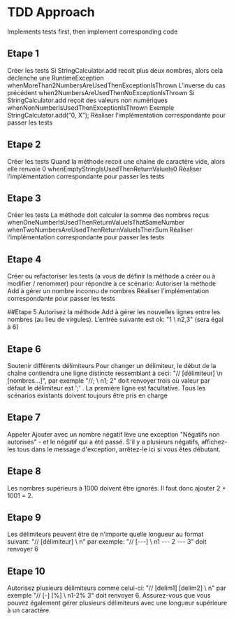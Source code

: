 TDD Approach
===================================
Implements tests first, then implement corresponding code


## Etape 1
Créer les tests
Si StringCalculator.add recoit plus deux nombres, alors cela déclenche une  RuntimeException
whenMoreThan2NumbersAreUsedThenExceptionIsThrown
L’inverse du cas précédent
when2NumbersAreUsedThenNoExceptionIsThrown
Si StringCalculator.add reçoit des valeurs non numériques
whenNonNumberIsUsedThenExceptionIsThrown
Exemple StringCalculator.add(“0, X”);
Réaliser l’implémentation correspondante pour passer les tests


## Etape 2
Créer les tests
Quand la méthode recoit une chaine de caractère vide, alors elle renvoie 0
whenEmptyStringIsUsedThenReturnValueIs0
Réaliser l’implémentation correspondante pour passer les tests


## Etape 3 
Créer les tests
La méthode doit calculer la somme des nombres reçus
whenOneNumberIsUsedThenReturnValueIsThatSameNumber
whenTwoNumbersAreUsedThenReturnValueIsTheirSum
Réaliser l’implémentation correspondante pour passer les tests

## Etape 4
Créer ou refactoriser les tests (a vous de définir la méthode a créer ou à modifier / renommer) pour répondre à ce scénario:
Autoriser la méthode Add à gérer un nombre inconnu de nombres
Réaliser l’implémentation correspondante pour passer les tests

##Etape 5
Autorisez la méthode Add à gérer les nouvelles lignes entre les nombres (au lieu de virgules).
L’entrée suivante est ok: "1 \ n2,3" (sera égal à 6)

## Etape 6
Soutenir différents délimiteurs
Pour changer un délimiteur, le début de la chaîne contiendra une ligne distincte ressemblant à ceci: "// [délimiteur] \n [nombres…]", par exemple "//; \ n1; 2" doit renvoyer trois où valeur par défaut le délimiteur est ';' .
La première ligne est facultative. Tous les scénarios existants doivent toujours être pris en charge

## Etape 7
Appeler Ajouter avec un nombre négatif lève une exception "Négatifs non autorisés" - et le négatif qui a été passé. S'il y a plusieurs négatifs, affichez-les tous dans le message d'exception, arrêtez-le ici si vous êtes débutant.

## Etape 8
Les nombres supérieurs à 1000 doivent être ignorés. Il faut donc ajouter 2 + 1001 = 2.

## Etape 9
Les délimiteurs peuvent être de n'importe quelle longueur au format suivant: "// [délimiteur] \ n" par exemple: "// [---] \ n1 --- 2 --- 3" doit renvoyer 6

## Etape 10
Autorisez plusieurs délimiteurs comme celui-ci: "// [delim1] [delim2] \ n" par exemple "// [-] [%] \ n1-2% 3" doit renvoyer 6.
Assurez-vous que vous pouvez également gérer plusieurs délimiteurs avec une longueur supérieure à un caractère.
